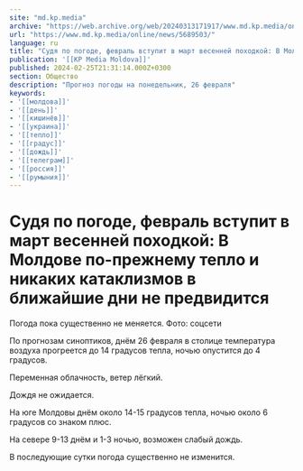 ```yaml
---
site: "md.kp.media"
archive: "https://web.archive.org/web/20240313171917/www.md.kp.media/online/news/5689503/"
url: "https://www.md.kp.media/online/news/5689503/"
language: ru
title: "Судя по погоде, февраль вступит в март весенней походкой: В Молдове по-прежнему тепло и никаких катаклизмов в ближайшие дни не предвидится"
publication: '[[KP Media Moldova]]'
published: 2024-02-25T21:31:14.000Z+0300
section: Общество
description: "Прогноз погоды на понедельник, 26 февраля"
keywords:
- '[[молдова]]'
- '[[день]]'
- '[[кишинёв]]'
- '[[украина]]'
- '[[тепло]]'
- '[[градус]]'
- '[[дождь]]'
- '[[телеграм]]'
- '[[россия]]'
- '[[румыния]]'
---
```


# Судя по погоде, февраль вступит в март весенней походкой: В Молдове по-прежнему тепло и никаких катаклизмов в ближайшие дни не предвидится

Погода пока существенно не меняется. Фото: соцсети

По прогнозам синоптиков, днём 26 февраля в столице температура воздуха прогреется до 14 градусов тепла, ночью опустится до 4 градусов.

Переменная облачность, ветер лёгкий.

Дождя не ожидается.

На юге Молдовы днём около 14-15 градусов тепла, ночью около 6 градусов со знаком плюс.

На севере 9-13 днём и 1-3 ночью, возможен слабый дождь.

В последующие сутки погода существенно не изменится.